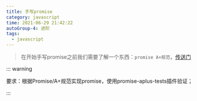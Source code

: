 ```yaml
---
title: 手写promise
category: javascript
time: 2021-06-29 21:42:22
autoGroup-4: 进阶
tags:
  - javascript
---
```


> 在开始手写promise之前我们需要了解一个东西：`promise A+规范`，[传送门](./javascript-note-51.md)

::: warning

要求：根据Promise/A+规范实现promise，使用promise-aplus-tests插件验证；

:::

